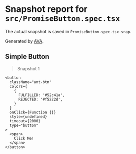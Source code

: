 # Snapshot report for `src/PromiseButton.spec.tsx`

The actual snapshot is saved in `PromiseButton.spec.tsx.snap`.

Generated by [AVA](https://ava.li).

## Simple Button

> Snapshot 1

    <button
      className="ant-btn"
      colors={
        {
          FULFILLED: '#52c41a',
          REJECTED: '#f5222d',
        }
      }
      onClick={Function {}}
      style={undefined}
      timeout={2000}
      type="button"
    >
      <span>
        Click Me!
      </span>
    </button>
